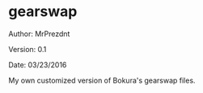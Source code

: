 # gearswap

Author: MrPrezdnt

Version: 0.1

Date: 03/23/2016

My own customized version of Bokura's gearswap files.